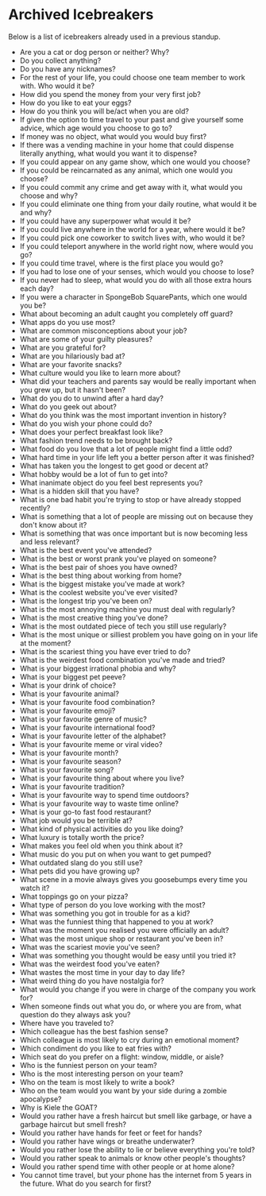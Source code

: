 # Archived Icebreakers

Below is a list of icebreakers already used in a previous standup.

* Are you a cat or dog person or neither? Why?
* Do you collect anything?
* Do you have any nicknames?
* For the rest of your life, you could choose one team member to work with. Who would it be?
* How did you spend the money from your very first job?
* How do you like to eat your eggs?
* How do you think you will be/act when you are old?
* If given the option to time travel to your past and give yourself some advice, which age would you choose to go to?
* If money was no object, what would you would buy first?
* If there was a vending machine in your home that could dispense literally anything, what would you want it to dispense?
* If you could appear on any game show, which one would you choose?
* If you could be reincarnated as any animal, which one would you choose?
* If you could commit any crime and get away with it, what would you choose and why?
* If you could eliminate one thing from your daily routine, what would it be and why?
* If you could have any superpower what would it be?
* If you could live anywhere in the world for a year, where would it be?
* If you could pick one coworker to switch lives with, who would it be?
* If you could teleport anywhere in the world right now, where would you go?
* If you could time travel, where is the first place you would go?
* If you had to lose one of your senses, which would you choose to lose?
* If you never had to sleep, what would you do with all those extra hours each day?
* If you were a character in SpongeBob SquarePants, which one would you be?
* What about becoming an adult caught you completely off guard?
* What apps do you use most?
* What are common misconceptions about your job?
* What are some of your guilty pleasures?
* What are you grateful for?
* What are you hilariously bad at?
* What are your favorite snacks?
* What culture would you like to learn more about?
* What did your teachers and parents say would be really important when you grew up, but it hasn't been?
* What do you do to unwind after a hard day?
* What do you geek out about?
* What do you think was the most important invention in history?
* What do you wish your phone could do?
* What does your perfect breakfast look like?
* What fashion trend needs to be brought back?
* What food do you love that a lot of people might find a little odd?
* What hard time in your life left you a better person after it was finished?
* What has taken you the longest to get good or decent at?
* What hobby would be a lot of fun to get into?
* What inanimate object do you feel best represents you?
* What is a hidden skill that you have?
* What is one bad habit you're trying to stop or have already stopped recently?
* What is something that a lot of people are missing out on because they don't know about it?
* What is something that was once important but is now becoming less and less relevant?
* What is the best event you've attended?
* What is the best or worst prank you've played on someone?
* What is the best pair of shoes you have owned?
* What is the best thing about working from home?
* What is the biggest mistake you've made at work?
* What is the coolest website you've ever visited?
* What is the longest trip you've been on?
* What is the most annoying machine you must deal with regularly?
* What is the most creative thing you've done?
* What is the most outdated piece of tech you still use regularly?
* What is the most unique or silliest problem you have going on in your life at the moment?
* What is the scariest thing you have ever tried to do?
* What is the weirdest food combination you've made and tried?
* What is your biggest irrational phobia and why?
* What is your biggest pet peeve?
* What is your drink of choice?
* What is your favourite animal?
* What is your favourite food combination?
* What is your favourite emoji?
* What is your favourite genre of music?
* What is your favourite international food?
* What is your favourite letter of the alphabet?
* What is your favourite meme or viral video?
* What is your favourite month?
* What is your favourite season?
* What is your favourite song?
* What is your favourite thing about where you live?
* What is your favourite tradition?
* What is your favourite way to spend time outdoors?
* What is your favourite way to waste time online?
* What is your go-to fast food restaurant?
* What job would you be terrible at?
* What kind of physical activities do you like doing?
* What luxury is totally worth the price?
* What makes you feel old when you think about it?
* What music do you put on when you want to get pumped?
* What outdated slang do you still use?
* What pets did you have growing up?
* What scene in a movie always gives you goosebumps every time you watch it?
* What toppings go on your pizza?
* What type of person do you love working with the most?
* What was something you got in trouble for as a kid?
* What was the funniest thing that happened to you at work?
* What was the moment you realised you were officially an adult?
* What was the most unique shop or restaurant you've been in?
* What was the scariest movie you've seen?
* What was something you thought would be easy until you tried it?
* What was the weirdest food you've eaten?
* What wastes the most time in your day to day life?
* What weird thing do you have nostalgia for?
* What would you change if you were in charge of the company you work for?
* When someone finds out what you do, or where you are from, what question do they always ask you?
* Where have you traveled to?
* Which colleague has the best fashion sense?
* Which colleague is most likely to cry during an emotional moment?
* Which condiment do you like to eat fries with?
* Which seat do you prefer on a flight: window, middle, or aisle?
* Who is the funniest person on your team?
* Who is the most interesting person on your team?
* Who on the team is most likely to write a book?
* Who on the team would you want by your side during a zombie apocalypse?
* Why is Kiele the GOAT?
* Would you rather have a fresh haircut but smell like garbage, or have a garbage haircut but smell fresh?
* Would you rather have hands for feet or feet for hands?
* Would you rather have wings or breathe underwater?
* Would you rather lose the ability to lie or believe everything you're told?
* Would you rather speak to animals or know other people's thoughts?
* Would you rather spend time with other people or at home alone?
* You cannot time travel, but your phone has the internet from 5 years in the future. What do you search for first?
